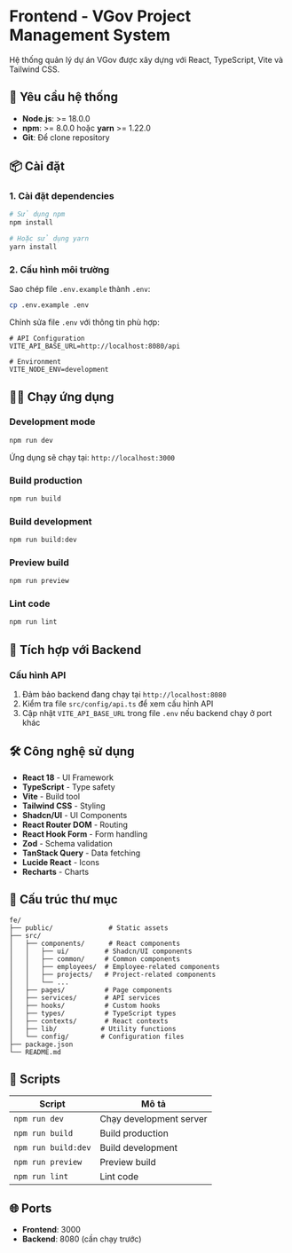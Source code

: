 # Frontend - VGov Project Management System

Hệ thống quản lý dự án VGov được xây dựng với React, TypeScript, Vite và Tailwind CSS.

## 🚀 Yêu cầu hệ thống

- **Node.js**: >= 18.0.0
- **npm**: >= 8.0.0 hoặc **yarn** >= 1.22.0
- **Git**: Để clone repository

## 📦 Cài đặt

### 1. Cài đặt dependencies

```bash
# Sử dụng npm
npm install

# Hoặc sử dụng yarn
yarn install
```

### 2. Cấu hình môi trường

Sao chép file `.env.example` thành `.env`:

```bash
cp .env.example .env
```

Chỉnh sửa file `.env` với thông tin phù hợp:

```env
# API Configuration
VITE_API_BASE_URL=http://localhost:8080/api

# Environment
VITE_NODE_ENV=development
```

## 🏃‍♂️ Chạy ứng dụng

### Development mode

```bash
npm run dev
```

Ứng dụng sẽ chạy tại: `http://localhost:3000`

### Build production

```bash
npm run build
```

### Build development

```bash
npm run build:dev
```

### Preview build

```bash
npm run preview
```

### Lint code

```bash
npm run lint
```

## 🔗 Tích hợp với Backend

### Cấu hình API

1. Đảm bảo backend đang chạy tại `http://localhost:8080`
2. Kiểm tra file `src/config/api.ts` để xem cấu hình API
3. Cập nhật `VITE_API_BASE_URL` trong file `.env` nếu backend chạy ở port khác

## 🛠 Công nghệ sử dụng

- **React 18** - UI Framework
- **TypeScript** - Type safety
- **Vite** - Build tool
- **Tailwind CSS** - Styling
- **Shadcn/UI** - UI Components
- **React Router DOM** - Routing
- **React Hook Form** - Form handling
- **Zod** - Schema validation
- **TanStack Query** - Data fetching
- **Lucide React** - Icons
- **Recharts** - Charts

## 📁 Cấu trúc thư mục

```
fe/
├── public/              # Static assets
├── src/
│   ├── components/      # React components
│   │   ├── ui/         # Shadcn/UI components
│   │   ├── common/     # Common components
│   │   ├── employees/  # Employee-related components
│   │   ├── projects/   # Project-related components
│   │   └── ...
│   ├── pages/          # Page components
│   ├── services/       # API services
│   ├── hooks/          # Custom hooks
│   ├── types/          # TypeScript types
│   ├── contexts/       # React contexts
│   ├── lib/           # Utility functions
│   └── config/        # Configuration files
├── package.json
└── README.md
```

## 🔧 Scripts

| Script | Mô tả |
|--------|-------|
| `npm run dev` | Chạy development server |
| `npm run build` | Build production |
| `npm run build:dev` | Build development |
| `npm run preview` | Preview build |
| `npm run lint` | Lint code |

## 🌐 Ports

- **Frontend**: 3000
- **Backend**: 8080 (cần chạy trước)
